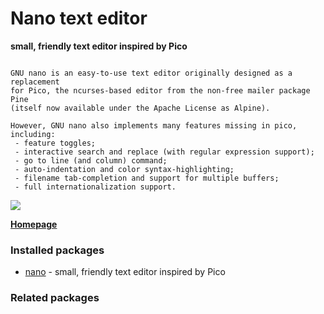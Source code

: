 # Nano text editor

__small, friendly text editor inspired by Pico__

```

GNU nano is an easy-to-use text editor originally designed as a replacement
for Pico, the ncurses-based editor from the non-free mailer package Pine
(itself now available under the Apache License as Alpine).

However, GNU nano also implements many features missing in pico, including:
 - feature toggles;
 - interactive search and replace (with regular expression support);
 - go to line (and column) command;
 - auto-indentation and color syntax-highlighting;
 - filename tab-completion and support for multiple buffers;
 - full internationalization support.

```

[![](https://screenshots.debian.net/thumbnail/nano/)](https://screenshots.debian.net/screenshot/nano/)



**[Homepage](https://www.nano-editor.org/)**

### Installed packages

* [nano](https://packages.debian.org/stretch/nano) - small, friendly text editor inspired by Pico

### Related packages

<sub>  </sub>
